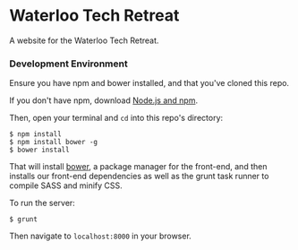 Waterloo Tech Retreat
===============
A website for the Waterloo Tech Retreat.

### Development Environment
Ensure you have npm and bower installed, and that you've cloned this repo.

If you don't have npm, download [Node.js and npm](https://nodejs.org/).

Then, open your terminal and `cd` into this repo's directory:
```
$ npm install
$ npm install bower -g
$ bower install
```
That will install [bower](http://bower.io/), a package manager for the front-end, and then installs our front-end dependencies as well as the grunt task runner to compile SASS and minify CSS.

To run the server:
```
$ grunt
```

Then navigate to `localhost:8000` in your browser.

